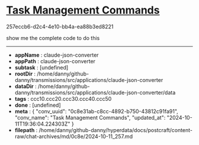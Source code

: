 # [Task Management Commands](https://claude.ai/chat/0c8e31ab-c8cc-4892-b750-43812c91fa91)

257eccb6-d2c4-4e10-bb4a-ea88b3ed8221

show me the complete code to do this

---

* **appName** : claude-json-converter
* **appPath** : claude-json-converter
* **subtask** : [undefined]
* **rootDir** : /home/danny/github-danny/transmissions/src/applications/claude-json-converter
* **dataDir** : /home/danny/github-danny/transmissions/src/applications/claude-json-converter/data
* **tags** : ccc10.ccc20.ccc30.ccc40.ccc50
* **done** : [undefined]
* **meta** : {
  "conv_uuid": "0c8e31ab-c8cc-4892-b750-43812c91fa91",
  "conv_name": "Task Management Commands",
  "updated_at": "2024-10-11T19:36:04.224303Z"
}
* **filepath** : /home/danny/github-danny/hyperdata/docs/postcraft/content-raw/chat-archives/md/0c8e/2024-10-11_257.md